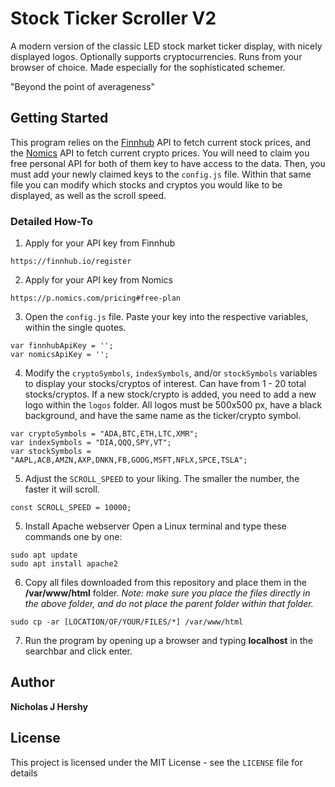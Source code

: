 # Stock Ticker Scroller V2

A modern version of the classic LED stock market ticker display, with nicely displayed logos. Optionally supports cryptocurrencies. Runs from your browser of choice. Made especially for the sophisticated schemer. 

"Beyond the point of averageness"

## Getting Started

This program relies on the [Finnhub](https://finnhub.io/) API to fetch current stock prices, and the [Nomics](https://nomics.com/) API to fetch current crypto prices. You will need to claim you free personal API for both of them key to have access to the data. Then, you must add your newly claimed keys to the `config.js` file. Within that same file you can modify which stocks and cryptos you would like to be displayed, as well as the scroll speed.

### Detailed How-To

1. Apply for your API key from Finnhub

```
https://finnhub.io/register
```

2. Apply for your API key from Nomics

```
https://p.nomics.com/pricing#free-plan
```

3. Open the `config.js` file. Paste your key into the respective variables, within the single quotes.

```
var finnhubApiKey = '';
var nomicsApiKey = '';
```

4. Modify the `cryptoSymbols`, `indexSymbols`, and/or `stockSymbols` variables to display your stocks/cryptos of interest. Can have from 1 - 20 total stocks/cryptos. If a new stock/crypto is added, you need to add a new logo within the `logos` folder. All logos must be 500x500 px, have a black background, and have the same name as the ticker/crypto symbol.

```
var cryptoSymbols = "ADA,BTC,ETH,LTC,XMR";
var indexSymbols = "DIA,QQQ,SPY,VT";
var stockSymbols = "AAPL,ACB,AMZN,AXP,DNKN,FB,GOOG,MSFT,NFLX,SPCE,TSLA";
```

5. Adjust the `SCROLL_SPEED` to your liking. The smaller the number, the faster it will scroll. 

```
const SCROLL_SPEED = 10000;
```

5. Install Apache webserver
Open a Linux terminal and type these commands one by one:

```
sudo apt update
sudo apt install apache2
```

6. Copy all files downloaded from this repository and place them in the **/var/www/html** folder.
*Note: make sure you place the files directly in the above folder, and do not place the parent folder within that folder.*

```
sudo cp -ar [LOCATION/OF/YOUR/FILES/*] /var/www/html
```

7. Run the program by opening up a browser and typing **localhost** in the searchbar and click enter.

## Author

 **Nicholas J Hershy**

## License

This project is licensed under the MIT License - see the `LICENSE` file for details
